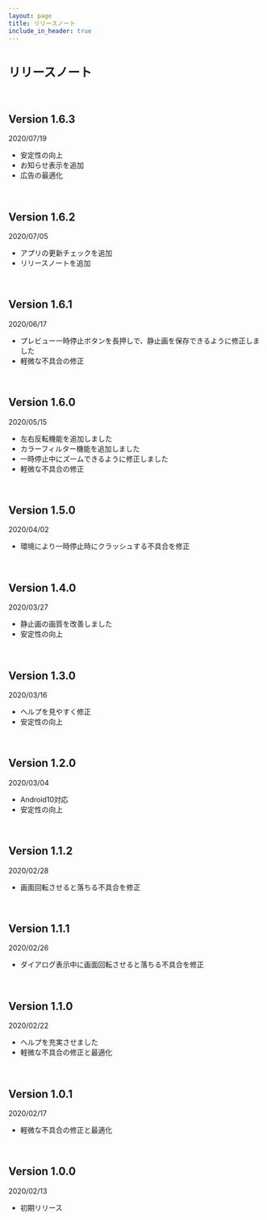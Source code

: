 ```yaml
---
layout: page
title: リリースノート
include_in_header: true
---
```


# `リリースノート`
<br>

## **Version 1.6.3**
2020/07/19
- 安定性の向上
- お知らせ表示を追加
- 広告の最適化

<br>

## **Version 1.6.2**
2020/07/05
- アプリの更新チェックを追加
- リリースノートを追加

<br>

## **Version 1.6.1**
2020/06/17
- プレビュー一時停止ボタンを長押しで、静止画を保存できるように修正しました
- 軽微な不具合の修正

<br>

## **Version 1.6.0**
2020/05/15
- 左右反転機能を追加しました
- カラーフィルター機能を追加しました
- 一時停止中にズームできるように修正しました
- 軽微な不具合の修正

<br>

## **Version 1.5.0**
2020/04/02
- 環境により一時停止時にクラッシュする不具合を修正

<br>

## **Version 1.4.0**
2020/03/27
- 静止画の画質を改善しました
- 安定性の向上

<br>

## **Version 1.3.0**
2020/03/16
- ヘルプを見やすく修正
- 安定性の向上

<br>

## **Version 1.2.0**
2020/03/04
- Android10対応
- 安定性の向上

<br>

## **Version 1.1.2**
2020/02/28
- 画面回転させると落ちる不具合を修正

<br>

## **Version 1.1.1**
2020/02/26
- ダイアログ表示中に画面回転させると落ちる不具合を修正

<br>

## **Version 1.1.0**
2020/02/22
- ヘルプを充実させました
- 軽微な不具合の修正と最適化

<br>

## **Version 1.0.1**
2020/02/17
- 軽微な不具合の修正と最適化

<br>

## **Version 1.0.0**
2020/02/13
- 初期リリース

<br>